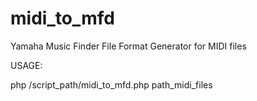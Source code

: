 # midi_to_mfd
Yamaha Music Finder File Format Generator for MIDI files


USAGE:

php /script_path/midi_to_mfd.php path_midi_files
